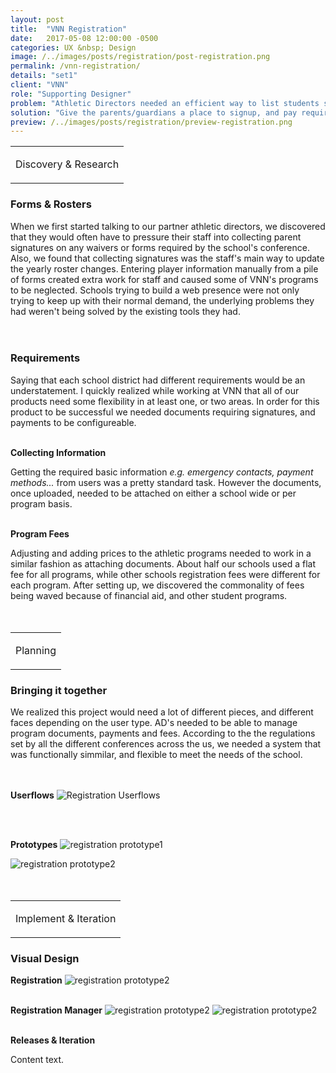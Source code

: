 ```yaml
---
layout: post
title:  "VNN Registration"
date:   2017-05-08 12:00:00 -0500
categories: UX &nbsp; Design
image: /../images/posts/registration/post-registration.png
permalink: /vnn-registration/
details: "set1"
client: "VNN"
role: "Supporting Designer"
problem: "Athletic Directors needed an efficient way to list students signed up for school programs in the current season."
solution: "Give the parents/guardians a place to signup, and pay required fees for all school programs."
preview: /../images/posts/registration/preview-registration.png
---
```

<table class="post-content-section-title">
  <tr>
    <td>
      <p class="section-title">Discovery & Research</p>
    </td>
  </tr>
</table>

### Forms & Rosters

When we first started talking to our partner athletic directors, we discovered that they would often have to pressure their staff into collecting parent signatures on any waivers or forms required by the school's conference. Also, we found that collecting signatures was the staff's main way to update the yearly roster changes. Entering player information manually from a pile of forms created extra work for staff and caused some of VNN's programs to be neglected. Schools trying to build a web presence were not only trying to keep up with their normal demand, the underlying problems they had weren't being solved by the existing tools they had.
<br>
<br>
<br>


### Requirements

Saying that each school district had different requirements would be an understatement. I quickly realized while working at VNN that all of our products need some flexibility in at least one, or two areas. In order for this product to be successful we needed documents requiring signatures, and payments to be configureable.
<br>
<br>

**Collecting Information**

Getting the required basic information *e.g. emergency contacts, payment methods...*  from users was a pretty standard task. However the documents, once uploaded, needed to be attached on either a school wide or per program basis.
<br>
<br>

**Program Fees**

Adjusting and adding prices to the athletic programs needed to work in a similar fashion as attaching documents. About half our schools used a flat fee for all programs, while other schools registration fees were different for each program. After setting up, we discovered the commonality of fees being waved because of financial aid, and other student programs.
<br>
<br>
<br>

<table class="post-content-section-title">
  <tr>
    <td>
      <p class="section-title">Planning</p>
    </td>
  </tr>
</table>

### Bringing it together

We realized this project would need a lot of different pieces, and different faces depending on the user type. AD's needed to be able to manage program documents, payments and fees. According to the the regulations set by all the different conferences across the us, we needed a system that was functionally simmilar, and flexible to meet the needs of the school.
<br>
<br>
<br>


**Userflows**
![Registration Userflows](/../images/posts/registration/userflow-ad.png)
<!--[Registration Userflows](/../images/posts/registration/userflow-parent.png)-->
<br>
<br>


**Prototypes**
![registration prototype1](/../images/posts/registration/wire-add-doc.png)

![registration prototype2](/../images/posts/registration/wire-add-program.png)
<br>
<br>
<br>

<table class="post-content-section-title">
  <tr>
    <td>
      <p class="section-title">Implement & Iteration</p>
    </td>
  </tr>
</table>

### Visual Design

**Registration**
![registration prototype2](/../images/posts/registration/r-esign-desk.png)
<br>
<br>

**Registration Manager**
![registration prototype2](/../images/posts/registration/rm-program-list.png)
![registration prototype2](/../images/posts/registration/r-esign-desk.png)
<br>
<br>

**Releases & Iteration**

Content text.
<br>
<br>
